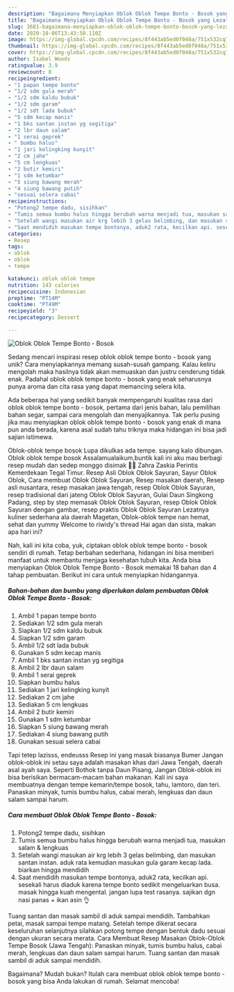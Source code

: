 ```yaml
---
description: "Bagaimana Menyiapkan Oblok Oblok Tempe Bonto - Bosok yang Lezat Sekali"
title: "Bagaimana Menyiapkan Oblok Oblok Tempe Bonto - Bosok yang Lezat Sekali"
slug: 3681-bagaimana-menyiapkan-oblok-oblok-tempe-bonto-bosok-yang-lezat-sekali
date: 2020-10-06T13:43:50.110Z
image: https://img-global.cpcdn.com/recipes/8f443ab5ed0f048a/751x532cq70/oblok-oblok-tempe-bonto-bosok-foto-resep-utama.jpg
thumbnail: https://img-global.cpcdn.com/recipes/8f443ab5ed0f048a/751x532cq70/oblok-oblok-tempe-bonto-bosok-foto-resep-utama.jpg
cover: https://img-global.cpcdn.com/recipes/8f443ab5ed0f048a/751x532cq70/oblok-oblok-tempe-bonto-bosok-foto-resep-utama.jpg
author: Isabel Woods
ratingvalue: 3.9
reviewcount: 8
recipeingredient:
- "1 papan tempe bonto"
- "1/2 sdm gula merah"
- "1/2 sdm kaldu bubuk"
- "1/2 sdm garam"
- "1/2 sdt lada bubuk"
- "5 sdm kecap manis"
- "1 bks santan instan yg segitiga"
- "2 lbr daun salam"
- "1 serai geprek"
- " bumbu halus"
- "1 jari kelingking kunyit"
- "2 cm jahe"
- "5 cm lengkuas"
- "2 butir kemiri"
- "1 sdm ketumbar"
- "5 siung bawang merah"
- "4 siung bawang putih"
- "sesuai selera cabai"
recipeinstructions:
- "Potong2 tempe dadu, sisihkan"
- "Tumis semua bumbu halus hingga berubah warna menjadi tua, masukan salam &amp; lengkuas"
- "Setelah wangi masukan air krg lebih 3 gelas belimbing, dan masukan santan instan. aduk rata kemudian masukan gula garam kecap lada. biarkan hingga mendidih"
- "Saat mendidih masukan tempe bontonya, aduk2 rata, kecilkan api. sesekali harus diaduk karena tempe bonto sedikit mengeluarkan busa. masak hingga kuah mengental. jangan lupa test rasanya. sajikan dgn nasi panas + ikan asin 👌"
categories:
- Resep
tags:
- oblok
- oblok
- tempe

katakunci: oblok oblok tempe 
nutrition: 143 calories
recipecuisine: Indonesian
preptime: "PT14M"
cooktime: "PT49M"
recipeyield: "3"
recipecategory: Dessert

---
```



![Oblok Oblok Tempe Bonto - Bosok](https://img-global.cpcdn.com/recipes/8f443ab5ed0f048a/751x532cq70/oblok-oblok-tempe-bonto-bosok-foto-resep-utama.jpg)

Sedang mencari inspirasi resep oblok oblok tempe bonto - bosok yang unik? Cara menyiapkannya memang susah-susah gampang. Kalau keliru mengolah maka hasilnya tidak akan memuaskan dan justru cenderung tidak enak. Padahal oblok oblok tempe bonto - bosok yang enak seharusnya punya aroma dan cita rasa yang dapat memancing selera kita.

Ada beberapa hal yang sedikit banyak mempengaruhi kualitas rasa dari oblok oblok tempe bonto - bosok, pertama dari jenis bahan, lalu pemilihan bahan segar, sampai cara mengolah dan menyajikannya. Tak perlu pusing jika mau menyiapkan oblok oblok tempe bonto - bosok yang enak di mana pun anda berada, karena asal sudah tahu triknya maka hidangan ini bisa jadi sajian istimewa.

Oblok-oblok tempe bosok Lupa dikulkas ada tempe. sayang kalo dibungan. Oblok oblok tempe bosok Assalamualaikum,buntik kali ini aku mau berbagi resep mudah dan sedep monggo disimak 🌸🌸 Zahra Zaskia Perintis Kemerdekaan Tegal Timur. Resep Asli Oblok Oblok Sayuran, Sayur Oblok Oblok, Cara membuat Oblok Oblok Sayuran, Resep masakan daerah, Resep asli nusantara, resep masakan jawa tengah, resep Oblok Oblok Sayuran, resep tradisional dari jateng Oblok Oblok Sayuran, Gulai Daun Singkong Padang, step by step memasak Oblok Oblok Sayuran, resep Oblok Oblok Sayuran dengan gambar, resep praktis Oblok Oblok Sayuran Lezatnya kuliner sederhana ala daerah Magetan, Oblok-oblok tempe nan hemat, sehat dan yummy Welcome to riwidy&#39;s thread Hai agan dan sista, makan apa hari ini?


Nah, kali ini kita coba, yuk, ciptakan oblok oblok tempe bonto - bosok sendiri di rumah. Tetap berbahan sederhana, hidangan ini bisa memberi manfaat untuk membantu menjaga kesehatan tubuh kita. Anda bisa menyiapkan Oblok Oblok Tempe Bonto - Bosok memakai 18 bahan dan 4 tahap pembuatan. Berikut ini cara untuk menyiapkan hidangannya.

<!--inarticleads1-->

##### Bahan-bahan dan bumbu yang diperlukan dalam pembuatan Oblok Oblok Tempe Bonto - Bosok:

1. Ambil 1 papan tempe bonto
1. Sediakan 1/2 sdm gula merah
1. Siapkan 1/2 sdm kaldu bubuk
1. Siapkan 1/2 sdm garam
1. Ambil 1/2 sdt lada bubuk
1. Gunakan 5 sdm kecap manis
1. Ambil 1 bks santan instan yg segitiga
1. Ambil 2 lbr daun salam
1. Ambil 1 serai geprek
1. Siapkan  bumbu halus
1. Sediakan 1 jari kelingking kunyit
1. Sediakan 2 cm jahe
1. Sediakan 5 cm lengkuas
1. Ambil 2 butir kemiri
1. Gunakan 1 sdm ketumbar
1. Siapkan 5 siung bawang merah
1. Sediakan 4 siung bawang putih
1. Gunakan sesuai selera cabai


Tapi tetep lazisss, endeusss Resep ini yang masak biasanya Bumer Jangan oblok-oblok ini setau saya adalah masakan khas dari Jawa Tengah, daerah asal ayah saya. Seperti Bothok tanpa Daun Pisang, Jangan Oblok-oblok ini bisa berisikan bermacam-macam bahan makanan. Kali ini saya membuatnya dengan tempe kemarin/tempe bosok, tahu, lamtoro, dan teri. Panaskan minyak, tumis bumbu halus, cabai merah, lengkuas dan daun salam sampai harum. 

<!--inarticleads2-->

##### Cara membuat Oblok Oblok Tempe Bonto - Bosok:

1. Potong2 tempe dadu, sisihkan
1. Tumis semua bumbu halus hingga berubah warna menjadi tua, masukan salam &amp; lengkuas
1. Setelah wangi masukan air krg lebih 3 gelas belimbing, dan masukan santan instan. aduk rata kemudian masukan gula garam kecap lada. biarkan hingga mendidih
1. Saat mendidih masukan tempe bontonya, aduk2 rata, kecilkan api. sesekali harus diaduk karena tempe bonto sedikit mengeluarkan busa. masak hingga kuah mengental. jangan lupa test rasanya. sajikan dgn nasi panas + ikan asin 👌


Tuang santan dan masak sambil di aduk sampai mendidih. Tambahkan petai, masak sampai tempe matang. Setelah tempe dikerat secara keseluruhan selanjutnya silahkan potong tempe dengan bentuk dadu sesuai dengan ukuran secara merata. Cara Membuat Resep Masakan Oblok-Oblok Tempe Bosok (Jawa Tengah): Panaskan minyak, tumis bumbu halus, cabai merah, lengkuas dan daun salam sampai harum. Tuang santan dan masak sambil di aduk sampai mendidih. 

Bagaimana? Mudah bukan? Itulah cara membuat oblok oblok tempe bonto - bosok yang bisa Anda lakukan di rumah. Selamat mencoba!
